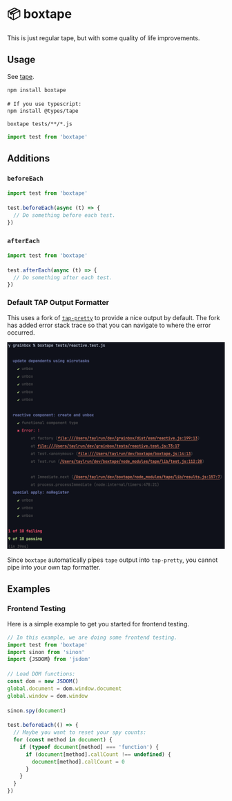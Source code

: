 # 📦 boxtape

This is just regular tape, but with some quality of life improvements.

## Usage

See [tape](https://www.npmjs.com/package/tape).

```shell
npm install boxtape

# If you use typescript:
npm install @types/tape
```

```shell
boxtape tests/**/*.js
```

```js
import test from 'boxtape'
```

## Additions

### `beforeEach`

```js
import test from 'boxtape'

test.beforeEach(async (t) => {
  // Do something before each test.
})
```

### `afterEach`

```js
import test from 'boxtape'

test.afterEach(async (t) => {
  // Do something after each test.
})
```

### Default TAP Output Formatter

This uses a fork of [`tap-pretty`](https://www.npmjs.com/package/tap-pretty) to provide a nice output by default. The fork has added error stack trace so that you can navigate to where the error occurred.

![error example](./images/error.png)

Since `boxtape` automatically pipes `tape` output into `tap-pretty`, you cannot pipe into your own tap formatter. 

## Examples

### Frontend Testing 

Here is a simple example to get you started for frontend testing.

```js
// In this example, we are doing some frontend testing.
import test from 'boxtape'
import sinon from 'sinon'
import {JSDOM} from 'jsdom'

// Load DOM functions:
const dom = new JSDOM()
global.document = dom.window.document
global.window = dom.window

sinon.spy(document)

test.beforeEach(() => {
  // Maybe you want to reset your spy counts:
  for (const method in document) {
    if (typeof document[method] === 'function') {
      if (document[method].callCount !== undefined) {
        document[method].callCount = 0
      }
    }
  }
})
```